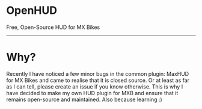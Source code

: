 # OpenHUD
Free, Open-Source HUD for MX Bikes

---

# Why?
Recently I have noticed a few minor bugs in the common plugin: MaxHUD for MX Bikes and came to realise that it is closed source. Or at least as far as I can tell, please create an issue if you know otherwise.
This is why I have decided to make my own HUD plugin for MXB and ensure that it remains open-source and maintained.
Also because learning :)

